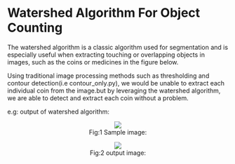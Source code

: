 # Watershed Algorithm For Object Counting

The watershed algorithm is a classic algorithm used for segmentation and is especially useful when extracting 
touching or overlapping objects in images, such as the coins or medicines in the figure below.

Using traditional image processing methods such as thresholding and contour detection(i.e contour_only.py), 
we would be unable to extract each individual coin from the image.but by leveraging the watershed algorithm, 
we are able to detect and extract each coin  without a problem.

e.g: output of watershed algorithm:<br>

<p align="center">
 <img src="https://github.com/mayuridube/watershed_algorithm/blob/master/test_images/coins.png"></img><br>
 Fig:1 Sample image:<br>
</p>


<p align="center">
 <img src="https://github.com/mayuridube/watershed_algorithm/blob/master/watershed_op/coins_op.jpg"></img><br>
 Fig:2 output image:<br>
</p>



